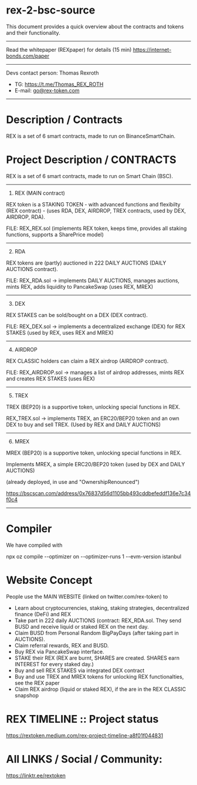 # rex-2-bsc-source

This document provides a quick overview about the contracts and tokens and their functionality.

****

Read the whitepaper (REXpaper) for details (15 min)
https://internet-bonds.com/paper

****

Devs contact person: Thomas Rexroth
+ TG: https://t.me/Thomas_REX_ROTH
+ E-mail: go@rex-token.com

****

# Description / Contracts

REX is a set of 6 smart contracts, made to run on BinanceSmartChain.

# Project Description / CONTRACTS
REX is a set of 6 smart contracts, made to run on Smart Chain (BSC).

****

1. REX (MAIN contract)

REX token is a STAKING TOKEN - with advanced functions and flexibilty (REX contract) - (uses RDA, DEX, AIRDROP, TREX contracts, used by DEX, AIRDROP, RDA).

FILE: REX_REX.sol (implements REX token, keeps time, provides all staking functions, supports a SharePrice model)

****

2. RDA

REX tokens are (partly) auctioned in 222 DAILY AUCTIONS (DAILY AUCTIONS contract).

FILE: REX_RDA.sol -> implements DAILY AUCTIONS, manages auctions, mints REX, adds liquidity to PancakeSwap (uses REX, MREX)

****

3. DEX

REX STAKES can be sold/bought on a DEX (DEX contract).

FILE: REX_DEX.sol -> implements a decentralized exchange (DEX) for REX STAKES (used by REX, uses REX and MREX)

****

4. AIRDROP

REX CLASSIC holders can claim a REX airdrop (AIRDROP contract).

FILE: REX_AIRDROP.sol -> manages a list of airdrop addresses, mints REX and creates REX STAKES (uses REX)

****

5. TREX

TREX (BEP20) is a supportive token, unlocking special functions in REX.

REX_TREX.sol -> implements TREX, an ERC20/BEP20 token and an own DEX to buy and sell TREX. (Used by REX and DAILY AUCTIONS)

****

6. MREX

MREX (BEP20) is a supportive token, unlocking special functions in REX.

Implements MREX, a simple ERC20/BEP20 token (used by DEX and DAILY AUCTIONS)

(already deployed, in use and "OwnershipRenounced")

https://bscscan.com/address/0x76837d56d1105bb493cddbefeddf136e7c34f0c4

****

# Compiler
We have compiled with

npx oz compile --optimizer on --optimizer-runs 1 --evm-version istanbul


# Website Concept
People use the MAIN WEBSITE (linked on twitter.com/rex-token) to
* Learn about cryptocurrencies, staking, staking strategies, decentralized finance (DeFi) and REX
* Take part in 222 daily AUCTIONS (contract: REX_RDA.sol. They send BUSD and receive liquid or staked REX on the next day.
* Claim BUSD from Personal Random BigPayDays (after taking part in AUCTIONS).
* Claim referral rewards, REX and BUSD.
* Buy REX via PancakeSwap interface.
* STAKE their REX (REX are burnt, SHARES are created. SHARES earn INTEREST for every staked day.)
* Buy and sell REX STAKES via integrated DEX contract
* Buy and use TREX and MREX tokens for unlocking REX functionalties, see the REX paper
* Claim REX airdrop (liquid or staked REX), if the are in the REX CLASSIC snapshop


# REX TIMELINE :: Project status
https://rextoken.medium.com/rex-project-timeline-a8f01f044831


# All LINKS / Social / Community:
https://linktr.ee/rextoken

